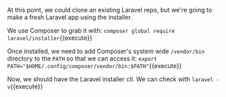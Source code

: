 At this point, we could clone an existing Laravel repo, but we're going to make a fresh Laravel app using the installer.

We use Composer to grab it with:
`composer global require laravel/installer`{{execute}}

Once installed, we need to add Composer's system wide `/vendor/bin` directory to the `PATH` so that we can access it:
`export PATH="$HOME/.config/composer/vendor/bin:$PATH"`{{execute}}

Now, we should have the Laravel installer cli. We can check with `laravel -v`{{execute}}